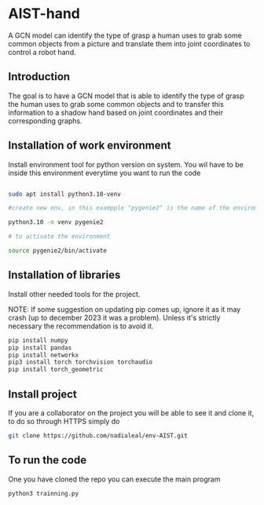 # AIST-hand
 A GCN model can identify the type of grasp a human uses to grab some common objects from a picture and translate them into joint coordinates to control a robot hand.

## Introduction
The goal is to have a GCN model that is able to identify the type of grasp the human uses to grab some common objects and to transfer this information to a shadow hand based on joint coordinates and their corresponding graphs. 

## Installation of work environment
Install environment tool for python version on system. You wil have to be inside this environment everytime you want to run the code
```bash

sudo apt install python3.10-venv

#create new env, in this exampple "pygenie2" is the name of the environment but choose whatever name fits best for you.

python3.10 -m venv pygenie2

# to activate the environment

source pygenie2/bin/activate

```


## Installation of libraries

Install other needed tools for the project.

NOTE: If some suggestion on updating pip comes up, ignore it as it may crash (up to december 2023 it was a problem). Unless it's strictly necessary the recommendation is to avoid it.

```bash
pip install numpy
pip install pandas
pip install networkx
pip3 install torch torchvision torchaudio
pip install torch_geometric
```

## Install project
If you are a collaborator on the project you will be able to see it and clone it, to do so through HTTPS simply do

```bash
git clone https://github.com/nadialeal/env-AIST.git
```

## To run the code
One you have cloned the repo you can execute the main program 

```bash
python3 trainning.py
```

